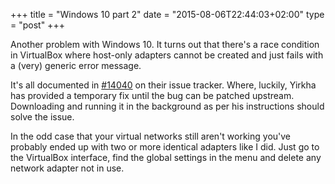 +++
title = "Windows 10 part 2"
date = "2015-08-06T22:44:03+02:00"
type = "post"
+++

Another problem with Windows 10. It turns out that there's a race condition in
VirtualBox where host-only adapters cannot be created and just fails with a
(very) generic error message.

It's all documented in [#14040](https://www.virtualbox.org/ticket/14040) on
their issue tracker. Where, luckily, Yirkha has provided a temporary fix until
the bug can be patched upstream. Downloading and running it in the background
as per his instructions should solve the issue.

In the odd case that your virtual networks still aren't working you've probably
ended up with two or more identical adapters like I did. Just go to the
VirtualBox interface, find the global settings in the menu and delete any
network adapter not in use.
